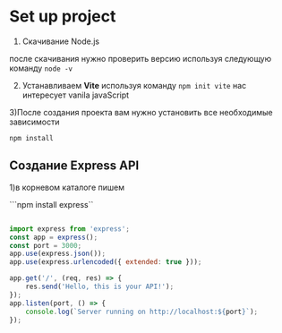 # Set up project 

1) Скачивание Node.js
   
  после скачивания нужно проверить версию используя следующую команду ``` node -v ```

2) Устанавливаем **Vite** используя команду ```npm init vite```
   нас интересует vanila javaScript

3)После создания проекта вам нужно установить все необходимые зависимости

```npm install```

## Создание Express API

1)в корневом каталоге пишем 

```npm install express``

```js

import express from 'express';
const app = express();
const port = 3000;
app.use(express.json());
app.use(express.urlencoded({ extended: true }));

app.get('/', (req, res) => {
    res.send('Hello, this is your API!');
});
app.listen(port, () => {
    console.log(`Server running on http://localhost:${port}`);
});
```

